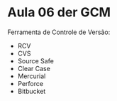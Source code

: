 # Aula 06 der GCM

Ferramenta de Controle de Versão:

* RCV
* CVS
* Source Safe
* Clear Case
* Mercurial
* Perforce
* Bitbucket
